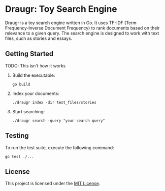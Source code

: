 # Draugr: Toy Search Engine

Draugr is a toy search engine written in Go. It uses TF-IDF (Term Frequency-Inverse Document Frequency) to rank documents based on their relevance to a given query. The search engine is designed to work with text files, such as stories and essays.

## Getting Started

TODO: This isn't how it works

1. Build the executable:

   ```
   go build
   ```

2. Index your documents:

   ```
   ./draugr index -dir test_files/stories
   ```

3. Start searching:

   ```
   ./draugr search -query "your search query"
   ```

## Testing

To run the test suite, execute the following command:

```
go test ./...
```

## License

This project is licensed under the [MIT License](./LICENSE).
